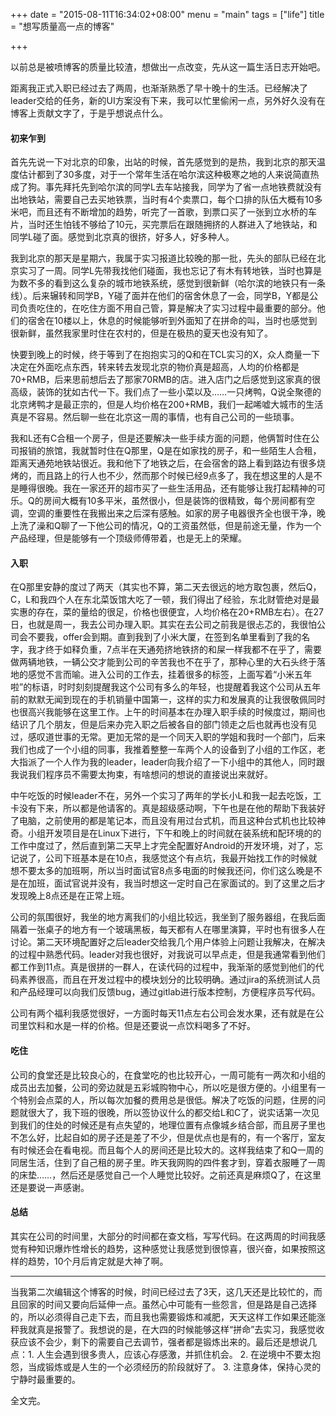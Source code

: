 +++
date = "2015-08-11T16:34:02+08:00"
menu = "main"
tags = ["life"]
title = "想写质量高一点的博客"

+++

以前总是被喷博客的质量比较渣，想做出一点改变，先从这一篇生活日志开始吧。

距离我正式入职已经过去了两周，也渐渐熟悉了早十晚十的生活。已经解决了leader交给的任务，新的UI方案没有下来，我可以忙里偷闲一点，另外好久没有在博客上贡献文字了，于是乎想说点什么。

#### 初来乍到

首先先说一下对北京的印象，出站的时候，首先感觉到的是热，我到北京的那天温度估计都到了30多度，对于一个常年生活在哈尔滨这种极寒之地的人来说简直热成了狗。事先拜托先到哈尔滨的同学L去车站接我，同学为了省一点地铁费就没有出地铁站，需要自己去买地铁票，当时有4个卖票口，每个口排的队伍大概有10多米吧，而且还有不断增加的趋势，听完了一首歌，到票口买了一张到立水桥的车片，当时还生怕钱不够给了10元，买完票后在跟随拥挤的人群进入了地铁站，和同学L碰了面。感觉到北京真的很挤，好多人，好多种人。

我到北京的那天是星期六，我属于实习报道比较晚的那一批，先头的部队已经在北京实习了一周。同学L先带我找他们碰面，我也忘记了有木有转地铁，当时也算是为数不多的看到这么复杂的城市地铁系统，感觉到很新鲜（哈尔滨的地铁只有一条线）。后来辗转和同学B，Y碰了面并在他们的宿舍休息了一会，同学B，Y都是公司负责吃住的，在吃住方面不用自己管，算是解决了实习过程中最重要的部分。他们的宿舍在10楼以上，休息的时候能够听到外面知了在拼命的叫，当时也感觉到很新鲜，虽然我家里时住在农村的，但是在极热的夏天也没有知了。

快要到晚上的时候，终于等到了在抱抱实习的Q和在TCL实习的X，众人商量一下决定在外面吃点东西，转来转去发现北京的物价真是超高，人均的价格都是70+RMB，后来思前想后去了那家70RMB的店。进入店门之后感觉到这家真的很高级，装饰的犹如古代一下。我们点了一些小菜以及……一只烤鸭，Q说全聚德的北京烤鸭才是最正宗的，但是人均价格在200+RMB，我们一起唏嘘大城市的生活真是不容易。然后聊一些在北京这一周的事情，也有自己公司的一些琐事。

我和L还有C合租一个房子，但是还要解决一些手续方面的问题，他俩暂时住在公司报销的旅馆，我就暂时住在Q那里，Q是在如家找的房子，和一些陌生人合租，距离天通苑地铁站很近。我和他下了地铁之后，在会宿舍的路上看到路边有很多烧烤的，而且路上的行人也不少，然而那个时候已经9点多了，我在想这里的人是不是睡得很晚。我在一家还开的超市买了一些生活用品，还有能够让我打起精神的可乐。Q的房间大概有10多平米，虽然很小，但是装饰的很精致，每个房间都有空调，空调的重要性在我搬出来之后深有感触。如家的房子电器很齐全也很干净，晚上洗了澡和Q聊了一下他公司的情况，Q的工资虽然低，但是前途无量，作为一个产品经理，但是能够有一个顶级师傅带着，也是无上的荣耀。

#### 入职

在Q那里安静的度过了两天（其实也不算，第二天去很远的地方取包裹，然后Q，C，L和我四个人在东北菜饭馆大吃了一顿，我们得出了经验，东北财管绝对是最实惠的存在，菜的量给的很足，价格也很便宜，人均价格在20+RMB左右）。在27日，也就是周一，我去公司办理入职。其实在去公司之前我是很忐忑的，我很怕公司会不要我，offer会到期。直到我到了小米大厦，在签到名单里看到了我的名字，我才终于如释负重，7点半在天通苑挤地铁挤的和屎一样我都不在乎了，需要做两辆地铁，一辆公交才能到公司的辛苦我也不在乎了，那种心里的大石头终于落地的感觉不言而喻。进入公司的工作去，挂着很多的标签，上面写着“小米五年啦”的标语，时时刻刻提醒我这个公司有多么的年轻，也提醒着我这个公司从五年前的默默无闻到现在的手机销量中国第一，这样的实力和发展真的让我很敬佩同时也很高兴我能够在这里工作。上午的时间基本在办理入职手续的时候度过，期间也结识了几个朋友，但是后来办完入职之后被各自的部门领走之后也就再也没有见过，感叹道世事的无常。更加无常的是一个同天入职的学姐和我时一个部门，后来我们也成了一个小组的同事，我推着整整一车两个人的设备到了小组的工作区，老大指派了一个人作为我的leader，leader向我介绍了一下小组中的其他人，同时跟我说我们程序员不需要太拘束，有啥想问的想说的直接说出来就好。

中午吃饭的时候leader不在，另外一个实习了两年的学长小L和我一起去吃饭，工卡没有下来，所以都是他请客的。真是超级感动啊，下午也是在他的帮助下我装好了电脑，之前使用的都是笔记本，而且没有用过台式机，而且这种台式机也比较神奇。小组开发项目是在Linux下进行，下午和晚上的时间就在装系统和配环境的的工作中度过了，然后直到第二天早上才完全配置好Android的开发环境，对了，忘记说了，公司下班基本是在10点，我感觉这个有点坑，我最开始找工作的时候就想不要太多的加班啊，所以当时面试官8点多电面的时候我还问，你们这么晚是不是在加班，面试官说并没有，我当时想这一定时自己在家面试的。到了这里之后才发现晚上8点还是在正常上班。

公司的氛围很好，我坐的地方离我们的小组比较远，我坐到了服务器组，在我后面隔着一张桌子的地方有一个玻璃黑板，每天都有人在哪里演算，平时也有很多人在讨论。第二天环境配置好之后leader交给我几个用户体验上问题让我解决，在解决的过程中熟悉代码。leader对我也很好，对我说可以早点走，但是我通常看到他们都工作到11点。真是很拼的一群人，在读代码的过程中，我渐渐的感觉到他们的代码素养很高，而且在开发过程中的模块划分的比较明确。通过jira的系统测试人员和产品经理可以向我们反馈bug，通过gitlab进行版本控制，方便程序员写代码。

公司有两个福利我感觉很好，一方面时每天11点左右公司会发水果，还有就是在公司里饮料和水是一样的价格。但是还要说一点饮料喝多了不好。

#### 吃住

公司的食堂还是比较良心的，在食堂吃的也比较开心，一周可能有一两次和小组的成员出去加餐，公司的旁边就是五彩城购物中心，所以吃是很方便的。小组里有一个特别会点菜的人，所以每次加餐的费用总是很低。解决了吃饭的问题，住房的问题就很大了，我下班的很晚，所以签协议什么的都交给L和C了，说实话第一次见到我们的住处的时候还是有点失望的，地理位置有点像城乡结合部，而且房子里也不怎么好，比起自如的房子还是差了不少，但是优点也是有的，有一个客厅，室友有时候还会在看电视。而且每个人的房间还是比较大的。这样我结束了和Q一周的同居生活，住到了自己租的房子里。昨天我网购的四件套才到，穿着衣服睡了一周的床垫……，然后还是感觉自己一个人睡觉比较好。之前还真是麻烦Q了，在这里还是要说一声感谢。

#### 总结

其实在公司的时间里，大部分的时间都在查文档，写写代码。在这两周的时间我感觉有种知识爆炸性增长的趋势，这种感觉让我感觉到很惊喜，很兴奋，如果按照这样的趋势，10个月后肯定就是大神了啊。


****

当我第二次编辑这个博客的时候，时间已经过去了3天，这几天还是比较忙的，而且回家的时间又要向后延伸一点。虽然心中可能有一些怨言，但是路是自己选择的，所以必须得自己走下去，而且我也需要锻炼和减肥，天天这样工作如果还能涨秤我就真是报警了。我想说的是，在大四的时候能够这样“拼命”去实习，我感觉收获应该不会少，剩下的需要自己去调节，强者都是锻炼出来的。最后还是想说几点：1. 人生会遇到很多贵人，应该心存感激，并抓住机会。 2. 在逆境中不要太抱怨，当成锻炼或是人生的一个必须经历的阶段就好了。 3. 注意身体，保持心灵的宁静时最重要的。

全文完。



